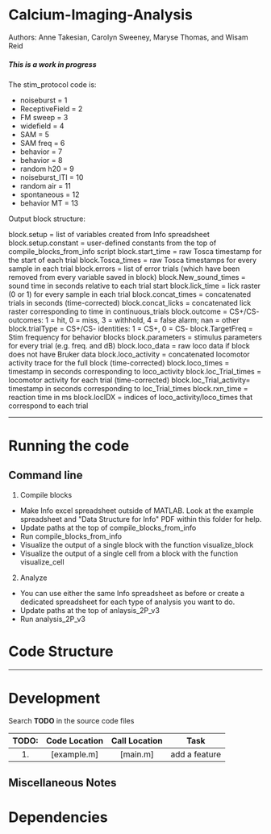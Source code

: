 # Calcium-Imaging-Analysis

Authors: Anne Takesian, Carolyn Sweeney, Maryse Thomas, and Wisam Reid

##### This is a work in progress


The stim_protocol code is:
- noiseburst      = 1
- ReceptiveField  = 2
- FM sweep        = 3
- widefield       = 4
- SAM             = 5
- SAM freq        = 6
- behavior        = 7
- behavior        = 8
- random h20      = 9
- noiseburst_ITI  = 10
- random air      = 11
- spontaneous     = 12
- behavior MT     = 13

Output block structure:

block.setup 		= list of variables created from Info spreadsheet
block.setup.constant 	= user-defined constants from the top of compile_blocks_from_info script
block.start_time 	= raw Tosca timestamp for the start of each trial
block.Tosca_times 	= raw Tosca timestamps for every sample in each trial
block.errors 		= list of error trials (which have been removed from every variable saved in block)
block.New_sound_times 	= sound time in seconds relative to each trial start
block.lick_time		= lick raster (0 or 1) for every sample in each trial
block.concat_times 	= concatenated trials in seconds (time-corrected)
block.concat_licks  	= concatenated lick raster corresponding to time in continuous_trials
block.outcome		= CS+/CS- outcomes: 1 = hit, 0 = miss, 3 = withhold, 4 = false alarm; nan = other
block.trialType		= CS+/CS- identities: 1 = CS+, 0 = CS-
block.TargetFreq	= Stim frequency for behavior blocks
block.parameters	= stimulus parameters for every trial (e.g. freq. and dB)
block.loco_data		= raw loco data if block does not have Bruker data
block.loco_activity	= concatenated locomotor activity trace for the full block (time-corrected)
block.loco_times	= timestamp in seconds corresponding to loco_activity
block.loc_Trial_times 	= locomotor activity for each trial (time-corrected)
block.loc_Trial_activity= timestamp in seconds corresponding to loc_Trial_times
block.rxn_time 		= reaction time in ms
block.locIDX		= indices of loco_activity/loco_times that correspond to each trial

-----

# Running the code
## Command line

1. Compile blocks
- Make Info excel spreadsheet outside of MATLAB. Look at the example spreadsheet and "Data Structure for Info" PDF within this folder for help.
- Update paths at the top of compile_blocks_from_info
- Run compile_blocks_from_info
- Visualize the output of a single block with the function visualize_block
- Visualize the output of a single cell from a block with the function visualize_cell

2. Analyze
- You can use either the same Info spreadsheet as before or create a dedicated spreadsheet for each type of analysis you want to do.
- Update paths at the top of anlaysis_2P_v3
- Run analysis_2P_v3

# Code Structure

-----

# Development

Search **TODO** in the source code files


| TODO: | Code Location              | Call Location              | Task                                                             |
|:-----:|:--------------------------:|:--------------------------:|:----------------------------------------------------------------:|
| 1.    | [example.m]      | [main.m] | add a feature                                 |


## Miscellaneous Notes

# Dependencies
